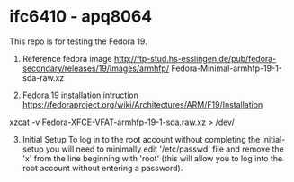ifc6410 - apq8064
=======

This repo is for testing the Fedora 19.

1. Reference fedora image 
http://ftp-stud.hs-esslingen.de/pub/fedora-secondary/releases/19/Images/armhfp/
Fedora-Minimal-armhfp-19-1-sda-raw.xz

2. Fedora 19 installation intruction
https://fedoraproject.org/wiki/Architectures/ARM/F19/Installation

xzcat -v Fedora-XFCE-VFAT-armhfp-19-1-sda.raw.xz > /dev/<location-of-your-media>

3. Initial Setup
    To log in to the root account without completing the initial-setup you will need to minimally edit '/etc/passwd' file
    and remove the 'x' from the line beginning with 'root' (this will allow you to log into the root account without 
    entering a password). 





